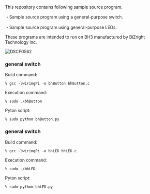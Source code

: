 This repository contains following sample source program.

・Sample source program using a general-purpose switch.

・Sample source program using general-purpose LEDs.

These programs are intended to run on BH3 manufactured by BiZright Technology Inc.

![DSCF0562](./DSCF0562.JPG)


### general switch

Build command: 			

```
% gcc -lwiringPi -o bhButton bhButton.c
```

Execution command: 	

```
% sudo ./bhButton
```

Pyton script:					

```
% sudo python bhButton.py
```



### general switch

Build command:			

```
% gcc -lwiringPi -o bhLED bhLED.c
```

Execution command:	

```
% sudo ./bhLED
```

Pyton script:					

```
% sudo python bhLED.py
```


